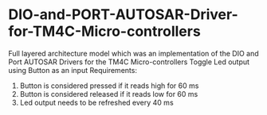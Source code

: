 # DIO-and-PORT-AUTOSAR-Driver-for-TM4C-Micro-controllers
Full layered architecture model which was an implementation of the DIO and Port AUTOSAR Drivers for the TM4C Micro-controllers
Toggle Led output using Button as an input 
Requirements:
1. Button is considered pressed if it reads high for 60 ms
2. Button is considered released if it reads low for 60 ms
3. Led output needs to be refreshed every 40 ms
